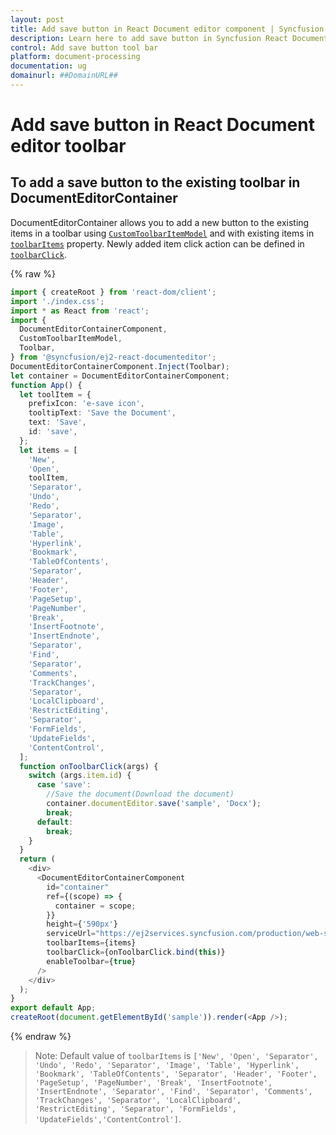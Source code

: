 ```yaml
---
layout: post
title: Add save button in React Document editor component | Syncfusion
description: Learn here to add save button in Syncfusion React Document editor component of Syncfusion Essential JS 2 and more.
control: Add save button tool bar 
platform: document-processing
documentation: ug
domainurl: ##DomainURL##
---
```


# Add save button in React Document editor toolbar

## To add a save button to the existing toolbar in DocumentEditorContainer

DocumentEditorContainer allows you to add a new button to the existing items in a toolbar using [`CustomToolbarItemModel`](https://ej2.syncfusion.com/react/documentation/api/document-editor/customToolbarItemModel/) and with existing items in [`toolbarItems`](https://ej2.syncfusion.com/react/documentation/api/document-editor-container#toolbaritems) property. Newly added item click action can be defined in [`toolbarClick`](https://ej2.syncfusion.com/react/documentation/api/toolbar/clickEventArgs/).

{% raw %}
```ts
import { createRoot } from 'react-dom/client';
import './index.css';
import * as React from 'react';
import {
  DocumentEditorContainerComponent,
  CustomToolbarItemModel,
  Toolbar,
} from '@syncfusion/ej2-react-documenteditor';
DocumentEditorContainerComponent.Inject(Toolbar);
let container = DocumentEditorContainerComponent;
function App() {
  let toolItem = {
    prefixIcon: 'e-save icon',
    tooltipText: 'Save the Document',
    text: 'Save',
    id: 'save',
  };
  let items = [
    'New',
    'Open',
    toolItem,
    'Separator',
    'Undo',
    'Redo',
    'Separator',
    'Image',
    'Table',
    'Hyperlink',
    'Bookmark',
    'TableOfContents',
    'Separator',
    'Header',
    'Footer',
    'PageSetup',
    'PageNumber',
    'Break',
    'InsertFootnote',
    'InsertEndnote',
    'Separator',
    'Find',
    'Separator',
    'Comments',
    'TrackChanges',
    'Separator',
    'LocalClipboard',
    'RestrictEditing',
    'Separator',
    'FormFields',
    'UpdateFields',
    'ContentControl',
  ];
  function onToolbarClick(args) {
    switch (args.item.id) {
      case 'save':
        //Save the document(Download the document)
        container.documentEditor.save('sample', 'Docx');
        break;
      default:
        break;
    }
  }
  return (
    <div>
      <DocumentEditorContainerComponent
        id="container"
        ref={(scope) => {
          container = scope;
        }}
        height={'590px'}
        serviceUrl="https://ej2services.syncfusion.com/production/web-services/api/documenteditor/"
        toolbarItems={items}
        toolbarClick={onToolbarClick.bind(this)}
        enableToolbar={true}
      />
    </div>
  );
}
export default App;
createRoot(document.getElementById('sample')).render(<App />);

```
{% endraw %}

>Note: Default value of `toolbarItems` is `['New', 'Open', 'Separator', 'Undo', 'Redo', 'Separator', 'Image', 'Table', 'Hyperlink', 'Bookmark', 'TableOfContents', 'Separator', 'Header', 'Footer', 'PageSetup', 'PageNumber', 'Break', 'InsertFootnote', 'InsertEndnote', 'Separator', 'Find', 'Separator', 'Comments', 'TrackChanges', 'Separator', 'LocalClipboard', 'RestrictEditing', 'Separator', 'FormFields', 'UpdateFields','ContentControl']`.